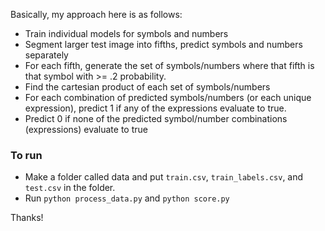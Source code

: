 Basically, my approach here is as follows:

* Train individual models for symbols and numbers
* Segment larger test image into fifths, predict symbols and numbers separately
* For each fifth, generate the set of symbols/numbers where that fifth is that symbol with >= .2 probability.
* Find the cartesian product of each set of symbols/numbers
* For each combination of predicted symbols/numbers (or each unique expression), predict 1 if any of the expressions evaluate to true.
* Predict 0 if none of the predicted symbol/number combinations (expressions) evaluate to true

### To run

* Make a folder called data and put `train.csv`, `train_labels.csv`, and `test.csv` in the folder.
* Run `python process_data.py` and `python score.py`

Thanks!
